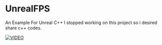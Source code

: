 # UnrealFPS

An Example For Unreal C++
I stopped working on this project so i desired share c++ codes.

[![VIDEO](https://img.youtube.com/vi/uUgCOOg-bTI/0.jpg)](https://www.youtube.com/watch?v=uUgCOOg-bTI)
